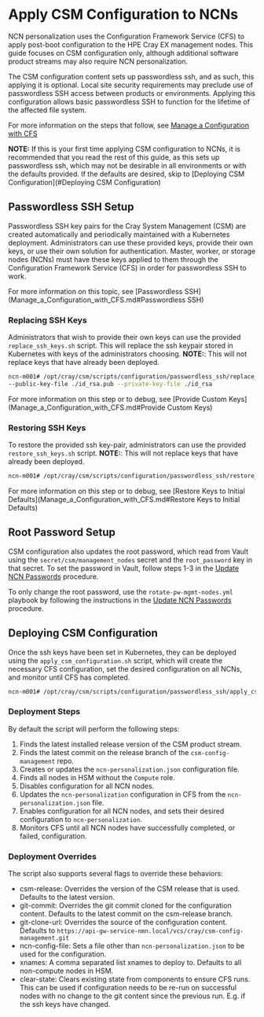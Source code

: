 # Apply CSM Configuration to NCNs

NCN personalization uses the Configuration Framework Service (CFS) to apply
post-boot configuration to the HPE Cray EX management nodes.  This guide
focuses on CSM configuration only, although additional software product streams
may also require NCN personalization.

The CSM configuration content sets up passwordless ssh, and as such, this applying it is optional.
Local site security requirements may preclude use of passwordless SSH access between products or
environments. Applying this configuration allows basic passwordless SSH to function for the lifetime
of the affected file system.

For more information on the steps that follow, see
[Manage a Configuration with CFS](Manage_a_Configuration_with_CFS.md)

**NOTE:** If this is your first time applying CSM configuration to NCNs, it is recommended that you read the
rest of this guide, as this sets up passwordless ssh, which may not be desirable in all environments or
with the defaults provided.  If the defaults are desired, skip to [Deploying CSM Configuration](#Deploying CSM Configuration)

## Passwordless SSH Setup

Passwordless SSH key pairs for the Cray System Management (CSM) are created automatically and periodically
maintained with a Kubernetes deployment. Administrators can use these provided keys, provide their own keys, 
or use their own solution for authentication. Master, worker, or storage nodes (NCNs) must have these keys 
applied to them through the Configuration Framework Service (CFS) in order for passwordless SSH to work.

For more information on this topic, see
[Passwordless SSH](Manage_a_Configuration_with_CFS.md#Passwordless SSH)

### Replacing SSH Keys

Administrators that wish to provide their own keys can use the provided `replace_ssh_keys.sh` script.
This will replace the ssh keypair stored in Kubernetes with keys of the administrators choosing.
**NOTE:**: This will not replace keys that have already been deployed.

```bash
ncn-m001# /opt/cray/csm/scripts/configuration/passwordless_ssh/replace_ssh_keys.sh \
--public-key-file ./id_rsa.pub --private-key-file ./id_rsa
```

For more information on this step or to debug, see
[Provide Custom Keys](Manage_a_Configuration_with_CFS.md#Provide Custom Keys)

### Restoring SSH Keys

To restore the provided ssh key-pair, administrators can use the provided `restore_ssh_keys.sh` script.
**NOTE:**: This will not replace keys that have already been deployed.

```bash
ncn-m001# /opt/cray/csm/scripts/configuration/passwordless_ssh/restore_ssh_keys.sh
```

For more information on this step or to debug, see
[Restore Keys to Initial Defaults](Manage_a_Configuration_with_CFS.md#Restore Keys to Initial Defaults)

<a name="set_root_password"></a>
## Root Password Setup

CSM configuration also updates the root password, which read from Vault using the
`secret/csm/management_nodes` secret and the `root_password` key in that secret.
To set the password in Vault, follow steps 1-3 in the
[Update NCN Passwords](../../operations/security_and_authentication/Update_NCN_Passwords.md)
procedure.

To only change the root password, use the
`rotate-pw-mgmt-nodes.yml` playbook by following the instructions in the
[Update NCN Passwords](../../operations/security_and_authentication/Update_NCN_Passwords.md)
procedure.

## Deploying CSM Configuration

Once the ssh keys have been set in Kubernetes, they can be deployed using the `apply_csm_configuration.sh`
script, which will create the necessary CFS configuration, set the desired configuration on all NCNs,
and monitor until CFS has completed.

```bash
ncn-m001# /opt/cray/csm/scripts/configuration/passwordless_ssh/apply_csm_configuration.sh
```

### Deployment Steps
 
By default the script will perform the following steps:
1. Finds the latest installed release version of the CSM product stream.
1. Finds the latest commit on the release branch of the `csm-config-management` repo.
1. Creates or updates the `ncn-personalization.json` configuration file.
1. Finds all nodes in HSM without the `Compute` role.
1. Disables configuration for all NCN nodes.
1. Updates the `ncn-personalization` configuration in CFS from the `ncn-personalization.json` file.
1. Enables configuration for all NCN nodes, and sets their desired configuration to `ncn-personalization`.
1. Monitors CFS until all NCN nodes have successfully completed, or failed, configuration.

### Deployment Overrides

The script also supports several flags to override these behaviors:
- csm-release: Overrides the version of the CSM release that is used.  Defaults to the latest version.
- git-commit: Overrides the git commit cloned for the configuration content.  Defaults to the latest
commit on the csm-release branch.
- git-clone-url: Overrides the source of the configuration content.  Defaults to `https://api-gw-service-nmn.local/vcs/cray/csm-config-management.git`
- ncn-config-file: Sets a file other than `ncn-personalization.json` to be used for the configuration.
- xnames: A comma separated list xnames to deploy to.  Defaults to all non-compute nodes in HSM.
- clear-state: Clears existing state from components to ensure CFS runs.  This can be used if
configuration needs to be re-run on successful nodes with no change to the git content since the previous
run.  E.g. if the ssh keys have changed. 
